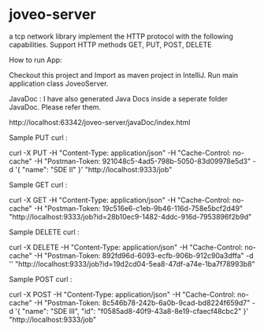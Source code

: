 # joveo-server
a tcp network library implement the HTTP protocol with the  following capabilities.  Support HTTP methods GET, PUT, POST, DELETE

How to run App:

Checkout this project and Import as maven project in IntelliJ. Run main application class JoveoServer.

JavaDoc : I have also generated Java Docs inside a seperate folder JavaDoc. Please refer them.

http://localhost:63342/joveo-server/javaDoc/index.html

Sample PUT curl :

curl -X PUT -H "Content-Type: application/json" -H "Cache-Control: no-cache" -H "Postman-Token: 921048c5-4ad5-798b-5050-83d09978e5d3" -d '{
  "name": "SDE II"
}' "http://localhost:9333/job"

Sample GET curl :

curl -X GET -H "Content-Type: application/json" -H "Cache-Control: no-cache" -H "Postman-Token: 19c516e6-c1eb-9b46-116d-758e5bcf2d49" "http://localhost:9333/job?id=28b10ec9-1482-4ddc-916d-7953896f2b9d"

Sample DELETE curl :

curl -X DELETE -H "Content-Type: application/json" -H "Cache-Control: no-cache" -H "Postman-Token: 892fd96d-6093-ecfb-906b-912c90a3dffa" -d '' "http://localhost:9333/job?id=19d2cd04-5ea8-47df-a74e-1ba7f78993b8"

Sample POST curl :

curl -X POST -H "Content-Type: application/json" -H "Cache-Control: no-cache" -H "Postman-Token: 8c546b78-242b-6a0b-9cad-bd8224f659d7" -d '{
  "name": "SDE III",
  "id": "f0585ad8-40f9-43a8-8e19-cfaecf48cbc2"
}' "http://localhost:9333/job"


